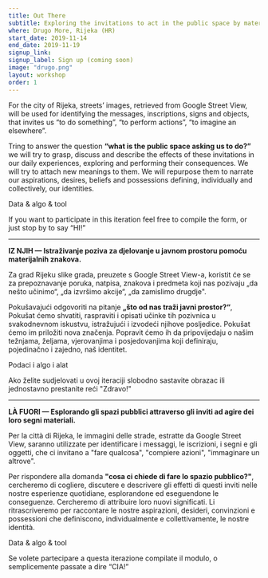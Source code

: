 ```yaml
---
title: Out There
subtitle: Exploring the invitations to act in the public space by material signs.
where: Drugo More, Rijeka (HR)
start_date: 2019-11-14
end_date: 2019-11-19
signup_link:  
signup_label: Sign up (coming soon)
image: "drugo.png"
layout: workshop
order: 1
---
```


For the city of Rijeka, streets’ images, retrieved from Google Street View, will be used for identifying the messages, inscriptions, signs and objects, that invites us “to do something”, “to perform actions”, “to imagine an elsewhere”.

Tring to answer the question **“what is the public space asking us to do?”** we will try to grasp, discuss and describe the effects of these invitations in our daily experiences, exploring and performing their consequences. We will try to attach new meanings to them. We will repurpose them to narrate our aspirations, desires, beliefs and possessions defining, individually and collectively, our identities.

Data & algo & tool

If you want to participate in this iteration feel free to compile the form, or just stop by to say “HI!”

<hr>

**IZ NJIH — Istraživanje poziva za djelovanje u javnom prostoru pomoću materijalnih znakova.**

Za grad Rijeku slike grada, preuzete s Google Street View-a, koristit će se za prepoznavanje poruka, natpisa, znakova i predmeta koji nas pozivaju „da nešto učinimo“, „da izvršimo akcije“, „da zamislimo drugdje".

Pokušavajući odgovoriti na pitanje **„što od nas traži javni prostor?“**, Pokušat ćemo shvatiti, raspraviti i opisati učinke tih pozivnica u svakodnevnom iskustvu, istražujući i izvodeći njihove posljedice. Pokušat ćemo im priložiti nova značenja. Popravit ćemo ih da pripovijedaju o našim težnjama, željama, vjerovanjima i posjedovanjima koji definiraju, pojedinačno i zajedno, naš identitet.

Podaci i algo i alat

Ako želite sudjelovati u ovoj iteraciji slobodno sastavite obrazac ili jednostavno prestanite reći "Zdravo!"

<hr>

**LÀ FUORI — Esplorando gli spazi pubblici attraverso gli inviti ad agire dei loro segni materiali.**

Per la città di Rijeka, le immagini delle strade, estratte da Google Street View, saranno utilizzate per identificare i messaggi, le iscrizioni, i segni e gli oggetti, che ci invitano a "fare qualcosa", "compiere azioni", "immaginare un altrove".

Per rispondere alla domanda **"cosa ci chiede di fare lo spazio pubblico?"**, cercheremo di cogliere, discutere e descrivere gli effetti di questi inviti nelle nostre esperienze quotidiane, esplorandone ed eseguendone le conseguenze. Cercheremo di attribuire loro nuovi significati. Li ritrascriveremo per raccontare le nostre aspirazioni, desideri, convinzioni e possessioni che definiscono, individualmente e collettivamente, le nostre identità.

Data & algo & tool

Se volete partecipare a questa iterazione compilate il modulo, o semplicemente passate a dire “CIA!”
